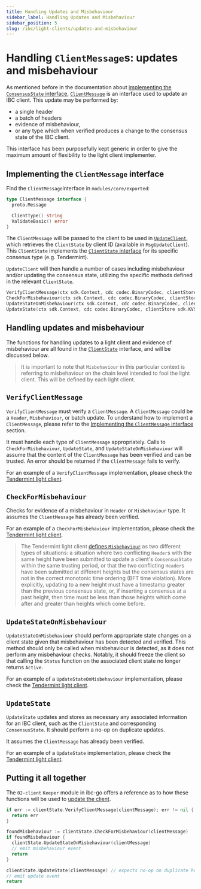 ```yaml
---
title: Handling Updates and Misbehaviour
sidebar_label: Handling Updates and Misbehaviour
sidebar_position: 5
slug: /ibc/light-clients/updates-and-misbehaviour
---
```



# Handling `ClientMessage`s: updates and misbehaviour

As mentioned before in the documentation about [implementing the `ConsensusState` interface](04-consensus-state.md), [`ClientMessage`](https://github.com/cosmos/ibc-go/blob/v7.0.0/modules/core/exported/client.go#L147) is an interface used to update an IBC client. This update may be performed by:

- a single header
- a batch of headers
- evidence of misbehaviour,
- or any type which when verified produces a change to the consensus state of the IBC client.

This interface has been purposefully kept generic in order to give the maximum amount of flexibility to the light client implementer.

## Implementing the `ClientMessage` interface

Find the `ClientMessage`interface in `modules/core/exported`:

```go
type ClientMessage interface {
  proto.Message

  ClientType() string
  ValidateBasic() error
}
```

The `ClientMessage` will be passed to the client to be used in [`UpdateClient`](https://github.com/cosmos/ibc-go/blob/v7.0.0/modules/core/02-client/keeper/client.go#L48), which retrieves the `ClientState` by client ID (available in `MsgUpdateClient`). This `ClientState` implements the [`ClientState` interface](03-client-state.md) for its specific consenus type (e.g. Tendermint).

`UpdateClient` will then handle a number of cases including misbehaviour and/or updating the consensus state, utilizing the specific methods defined in the relevant `ClientState`.

```go
VerifyClientMessage(ctx sdk.Context, cdc codec.BinaryCodec, clientStore sdk.KVStore, clientMsg ClientMessage) error
CheckForMisbehaviour(ctx sdk.Context, cdc codec.BinaryCodec, clientStore sdk.KVStore, clientMsg ClientMessage) bool
UpdateStateOnMisbehaviour(ctx sdk.Context, cdc codec.BinaryCodec, clientStore sdk.KVStore, clientMsg ClientMessage)
UpdateState(ctx sdk.Context, cdc codec.BinaryCodec, clientStore sdk.KVStore, clientMsg ClientMessage) []Height
```

## Handling updates and misbehaviour

The functions for handling updates to a light client and evidence of misbehaviour are all found in the [`ClientState`](https://github.com/cosmos/ibc-go/blob/v7.0.0/modules/core/exported/client.go#L36) interface, and will be discussed below.

> It is important to note that `Misbehaviour` in this particular context is referring to misbehaviour on the chain level intended to fool the light client. This will be defined by each light client.

## `VerifyClientMessage`

`VerifyClientMessage` must verify a `ClientMessage`. A `ClientMessage` could be a `Header`, `Misbehaviour`, or batch update. To understand how to implement a `ClientMessage`, please refer to the [Implementing the `ClientMessage` interface](#implementing-the-clientmessage-interface) section.

It must handle each type of `ClientMessage` appropriately. Calls to `CheckForMisbehaviour`, `UpdateState`, and `UpdateStateOnMisbehaviour` will assume that the content of the `ClientMessage` has been verified and can be trusted. An error should be returned if the `ClientMessage` fails to verify.

For an example of a `VerifyClientMessage` implementation, please check the [Tendermint light client](https://github.com/cosmos/ibc-go/blob/v7.0.0/modules/light-clients/07-tendermint/update.go#L20).

## `CheckForMisbehaviour`

Checks for evidence of a misbehaviour in `Header` or `Misbehaviour` type. It assumes the `ClientMessage` has already been verified.

For an example of a `CheckForMisbehaviour` implementation, please check the [Tendermint light client](https://github.com/cosmos/ibc-go/blob/v7.0.0/modules/light-clients/07-tendermint/misbehaviour_handle.go#L19).

> The Tendermint light client [defines `Misbehaviour`](https://github.com/cosmos/ibc-go/blob/v7.0.0/modules/light-clients/07-tendermint/misbehaviour.go) as two different types of situations: a situation where two conflicting `Header`s with the same height have been submitted to update a client's `ConsensusState` within the same trusting period, or that the two conflicting `Header`s have been submitted at different heights but the consensus states are not in the correct monotonic time ordering (BFT time violation). More explicitly, updating to a new height must have a timestamp greater than the previous consensus state, or, if inserting a consensus at a past height, then time must be less than those heights which come after and greater than heights which come before.

## `UpdateStateOnMisbehaviour`

`UpdateStateOnMisbehaviour` should perform appropriate state changes on a client state given that misbehaviour has been detected and verified. This method should only be called when misbehaviour is detected, as it does not perform any misbehaviour checks. Notably, it should freeze the client so that calling the `Status` function on the associated client state no longer returns `Active`.

For an example of a `UpdateStateOnMisbehaviour` implementation, please check the [Tendermint light client](https://github.com/cosmos/ibc-go/blob/v7.0.0/modules/light-clients/07-tendermint/update.go#L199).

## `UpdateState`

`UpdateState` updates and stores as necessary any associated information for an IBC client, such as the `ClientState` and corresponding `ConsensusState`. It should perform a no-op on duplicate updates.

It assumes the `ClientMessage` has already been verified.

For an example of a `UpdateState` implementation, please check the [Tendermint light client](https://github.com/cosmos/ibc-go/blob/v7.0.0/modules/light-clients/07-tendermint/update.go#L131).

## Putting it all together

The `02-client` `Keeper` module in ibc-go offers a reference as to how these functions will be used to [update the client](https://github.com/cosmos/ibc-go/blob/v7.0.0/modules/core/02-client/keeper/client.go#L48).

```go
if err := clientState.VerifyClientMessage(clientMessage); err != nil {
  return err
}

foundMisbehaviour := clientState.CheckForMisbehaviour(clientMessage)
if foundMisbehaviour {
  clientState.UpdateStateOnMisbehaviour(clientMessage)
  // emit misbehaviour event
  return 
}

clientState.UpdateState(clientMessage) // expects no-op on duplicate header
// emit update event
return
